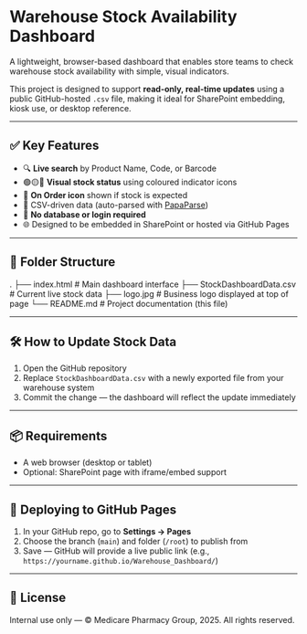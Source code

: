 # Warehouse Stock Availability Dashboard

A lightweight, browser-based dashboard that enables store teams to check warehouse stock availability with simple, visual indicators.

This project is designed to support **read-only, real-time updates** using a public GitHub-hosted `.csv` file, making it ideal for SharePoint embedding, kiosk use, or desktop reference.

---

## ✅ Key Features

- 🔍 **Live search** by Product Name, Code, or Barcode
- 🟢🟡🔴 **Visual stock status** using coloured indicator icons
- 🚚 **On Order icon** shown if stock is expected
- 🧾 CSV-driven data (auto-parsed with [PapaParse](https://www.papaparse.com/))
- 📄 **No database or login required**
- 🌐 Designed to be embedded in SharePoint or hosted via GitHub Pages

---

## 📁 Folder Structure
.
├── index.html # Main dashboard interface
├── StockDashboardData.csv # Current live stock data
├── logo.jpg # Business logo displayed at top of page
└── README.md # Project documentation (this file)

---

## 🛠 How to Update Stock Data

1. Open the GitHub repository
2. Replace `StockDashboardData.csv` with a newly exported file from your warehouse system
3. Commit the change — the dashboard will reflect the update immediately

---

## 📦 Requirements

- A web browser (desktop or tablet)
- Optional: SharePoint page with iframe/embed support

---

## 🚀 Deploying to GitHub Pages

1. In your GitHub repo, go to **Settings → Pages**
2. Choose the branch (`main`) and folder (`/root`) to publish from
3. Save — GitHub will provide a live public link (e.g., `https://yourname.github.io/Warehouse_Dashboard/`)

---

## 📄 License

Internal use only — © Medicare Pharmacy Group, 2025. All rights reserved.

